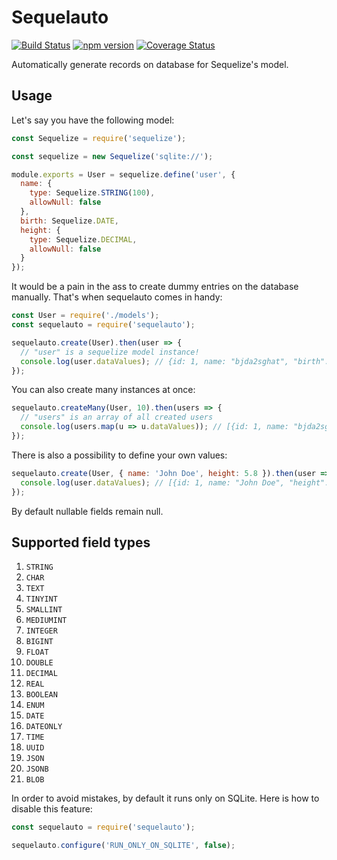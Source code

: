 # Sequelauto

[![Build Status](https://travis-ci.org/eduardo-matos/sequelauto.svg?branch=master)](https://travis-ci.org/eduardo-matos/sequelauto)
[![npm version](https://badge.fury.io/js/sequelauto.svg)](https://badge.fury.io/js/sequelauto)
[![Coverage Status](https://coveralls.io/repos/github/eduardo-matos/sequelauto/badge.svg?branch=master)](https://coveralls.io/github/eduardo-matos/sequelauto?branch=master)

Automatically generate records on database for Sequelize's model.

## Usage

Let's say you have the following model:

```js
const Sequelize = require('sequelize');

const sequelize = new Sequelize('sqlite://');

module.exports = User = sequelize.define('user', {
  name: {
    type: Sequelize.STRING(100),
    allowNull: false
  },
  birth: Sequelize.DATE,
  height: {
    type: Sequelize.DECIMAL,
    allowNull: false
  }
});
```

It would be a pain in the ass to create dummy entries on the database manually.
That's when sequelauto comes in handy:

```js
const User = require('./models');
const sequelauto = require('sequelauto');

sequelauto.create(User).then(user => {
  // "user" is a sequelize model instance!
  console.log(user.dataValues); // {id: 1, name: "bjda2sghat", "birth": null, "height": 1.3}
});
```

You can also create many instances at once:

```js
sequelauto.createMany(User, 10).then(users => {
  // "users" is an array of all created users
  console.log(users.map(u => u.dataValues)); // [{id: 1, name: "bjda2sghat", "birth": null, "height": 1.3}, ...]
});
```

There is also a possibility to define your own values:

```js
sequelauto.create(User, { name: 'John Doe', height: 5.8 }).then(user => {
  console.log(user.dataValues); // [{id: 1, name: "John Doe", "height": 5.8, "birth": null}, ...]
});
```

By default nullable fields remain null.

## Supported field types

1. `STRING`
1. `CHAR`
1. `TEXT`
1. `TINYINT`
1. `SMALLINT`
1. `MEDIUMINT`
1. `INTEGER`
1. `BIGINT`
1. `FLOAT`
1. `DOUBLE`
1. `DECIMAL`
1. `REAL`
1. `BOOLEAN`
1. `ENUM`
1. `DATE`
1. `DATEONLY`
1. `TIME`
1. `UUID`
1. `JSON`
1. `JSONB`
1. `BLOB`

In order to avoid mistakes, by default it runs only on SQLite.
Here is how to disable this feature:

```js
const sequelauto = require('sequelauto');

sequelauto.configure('RUN_ONLY_ON_SQLITE', false);
```
